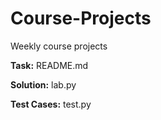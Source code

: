 # Course-Projects

Weekly course projects

**Task:** README.md

**Solution:** lab.py 

**Test Cases:** test.py
